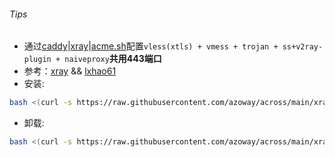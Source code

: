 ###### Tips
* 通过[caddy](https://github.com/caddyserver/caddy/releases)|[xray](https://github.com/XTLS/Xray-core/releases)|[acme.sh](https://github.com/acmesh-official/acme.sh)配置`vless(xtls) + vmess + trojan + ss+v2ray-plugin + naiveproxy`**共用443端口**  
* 参考：[xray](https://github.com/XTLS/Xray-examples)  &&  [lxhao61](https://github.com/lxhao61/integrated-examples)
* 安装:
```bash
bash <(curl -s https://raw.githubusercontent.com/azoway/across/main/xray/xray_whatever_uuid.sh) my.domain.com
```
* 卸载:
```bash
bash <(curl -s https://raw.githubusercontent.com/azoway/across/main/xray/xray_whatever_uuid.sh) remove_purge
```
